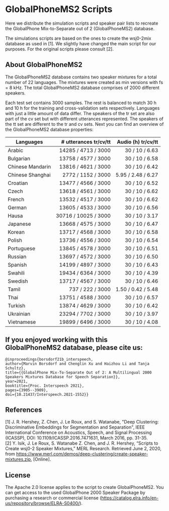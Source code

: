 # GlobalPhoneMS2 Scripts
Here we distribute the simulation scripts and speaker pair lists to recreate the GlobalPhone Mix-to-Separate out of 2 (GlobalPhoneMS2) database.

The simulations scripts are based on the ones to create the wsj0-2mix database as used in [1]. We slightly have changed the main script for our purposes. For the original scripts please consult [2].

## About GlobalPhoneMS2
The GlobalPhoneMS2 database contains two speaker mixtures for a total number of 22 languages. The mixtures were created as min versions with fs = 8 kHz. The total GlobalPhoneMS2 database comprises of 2000 different speakers.

Each test set contains 3000 samples. The rest is balanced to match 30 h and 10 h for the training and cross-validation sets respectively. Languages with just a little amount of data differ.
The speakers of the tr set are also part of the cv set but with different utterances represented. The speakers of the tt set are different to the tr and cv sets.
Next you can find an overview of the GlobalPhoneMS2 database properties:


| Languages |  # utterances tr/cv/tt | Audio (h) tr/cv/tt |
| ----- | ---: |---: |
| Arabic | 14285 / 4713 / 3000 | 30 / 10 / 6.63 |
| Bulgarian | 13758 / 4577 / 3000 | 30 / 10 / 6.58 |
| Chinese Mandarin | 13816 / 4621 / 3000 | 30 / 10 / 6.42 |
| Chinese Shanghai | 2772 / 1152 / 3000 | 5.95 / 2.48 / 6.27 |
| Croatian | 13477 / 4566 / 3000 | 30 / 10 / 6.52 |
| Czech | 13618 / 4561 / 3000 | 30 / 10 / 6.62 |
| French | 13532 / 4517 / 3000 | 30 / 10 / 6.62 |
| German | 13605 / 4533 / 3000 | 30 / 10 / 6.56 |
| Hausa | 30716 / 10025 / 3000 | 30 / 10 / 3.17 |
| Japanese | 13668 / 4575 / 3000 | 30 / 10 / 6.47 |
| Korean | 13717 / 4568 / 3000 | 30 / 10 / 6.58 |
| Polish | 13736 / 4556 / 3000 | 30 / 10 / 6.54 |
| Portuguese | 13845 / 4578 / 3000 | 30 / 10 / 6.51 |
| Russian | 13697 / 4572 / 3000 | 30 / 10 / 6.50 |
| Spanish | 14199 / 4897 / 3000 | 30 / 10 / 6.43 |
| Swahili | 19434 / 6364 / 3000 | 30 / 10 / 4.39 |
| Swedish | 13717 / 4567 / 3000 | 30 / 10 / 6.46 |
| Tamil | 737 / 222 / 3000 | 1.50 / 0.42 / 5.48 |
| Thai | 13751 / 4588 / 3000 | 30 / 10 / 6.57 |
| Turkish | 13874 / 4629 / 3000 | 30 / 10 / 6.42 |
| Ukrainian | 23294 / 7702 / 3000 | 30 / 10 / 3.97 |
| Vietnamese | 19899 / 6496 / 3000 | 30 / 10 / 4.08 |


## If you enjoyed working with this GlobalPhoneMS2 database, please cite us:

```
@inproceedings{borsdorf21b_interspeech,
author={Marvin Borsdorf and Chenglin Xu and Haizhou Li and Tanja Schultz},
title={{GlobalPhone Mix-To-Separate Out of 2: A Multilingual 2000 Speakers Mixtures Database for Speech Separation}},
year=2021,
booktitle={Proc. Interspeech 2021},
pages={3905--3909},
doi={10.21437/Interspeech.2021-1552}}
```

## References
[1] J. R. Hershey, Z. Chen, J. Le Roux, and S. Watanabe, "Deep Clustering: Discriminative Embeddings for Segmentation and Separation", IEEE International Conference on Acoustics, Speech, and Signal Processing (ICASSP), DOI: 10.1109/ICASSP.2016.7471631, March 2016, pp. 31-35.  
[2] Y. Isik, J. Le Roux, S. Watanabe Z. Chen, and J. R. Hershey, “Scripts to Create wsj0-2 Speaker Mixtures,” MERL Research. Retrieved June 2, 2020, from https://www.merl.com/demos/deep-clustering/create-speaker-mixtures.zip, [Online].

## License
The Apache 2.0 license applies to the script to create GlobalPhoneMS2. You can get access to the used GlobalPhone 2000 Speaker Package by purchasing a research or commercial license (https://catalog.elra.info/en-us/repository/browse/ELRA-S0400/).
